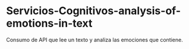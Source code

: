 # Servicios-Cognitivos-analysis-of-emotions-in-text
Consumo de API que lee un texto y analiza las emociones que contiene.
